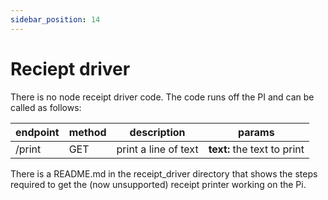 ```yaml
---
sidebar_position: 14
---
```


# Reciept driver
There is no node receipt driver code. The code runs off the PI and can be called as follows:

| **endpoint** | **method** | **description** | **params** |
| --- | --- | --- | --- |
| /print | GET | print a line of text | **text:** the text to print |

There is a README.md in the receipt\_driver directory that shows the steps required to get the (now unsupported) receipt printer working on the Pi.